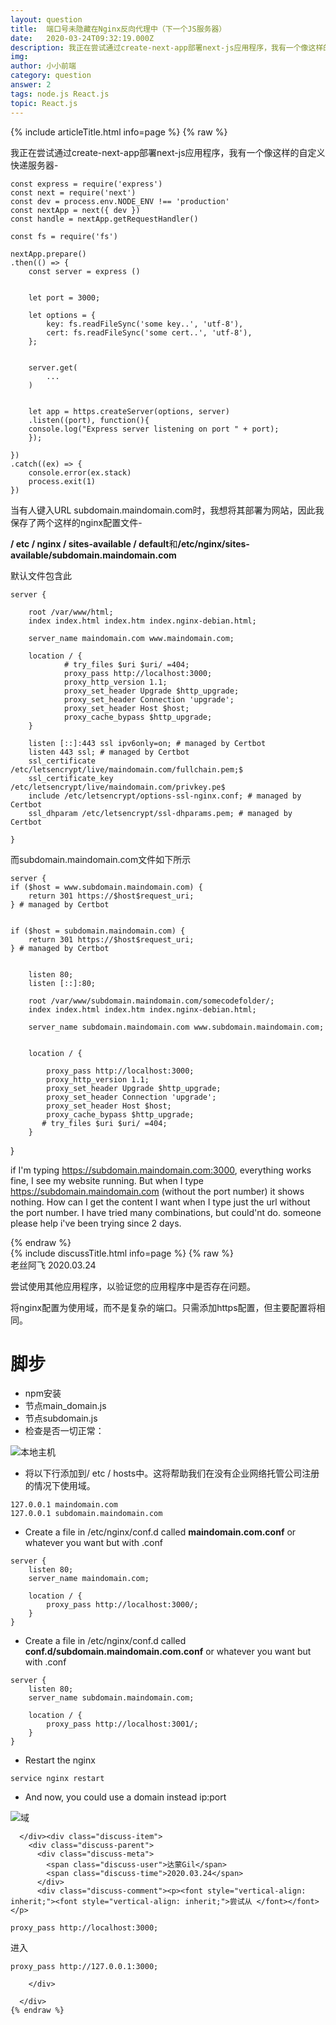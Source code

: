 ```yaml
---
layout: question
title:  端口号未隐藏在Nginx反向代理中（下一个JS服务器）
date:   2020-03-24T09:32:19.000Z
description: 我正在尝试通过create-next-app部署next-js应用程序，我有一个像这样的自定义快递服务器-const express = requir...
img: 
author: 小小前端
category: question
answer: 2
tags: node.js React.js
topic: React.js
---
```

<div class="article-root">
  <div class="article">
    {% include articleTitle.html info=page %}
    {% raw %}
    <div class="article-content"><p><font style="vertical-align: inherit;"><font style="vertical-align: inherit;">我正在尝试通过create-next-app部署next-js应用程序，我有一个像这样的自定义快递服务器-</font></font></p>

<pre><code>const express = require('express')<font></font>
const next = require('next')<font></font>
const dev = process.env.NODE_ENV !== 'production'<font></font>
const nextApp = next({ dev })<font></font>
const handle = nextApp.getRequestHandler()<font></font>
<font></font>
const fs = require('fs')<font></font>
<font></font>
nextApp.prepare()<font></font>
.then(() =&gt; {<font></font>
    const server = express ()<font></font>
<font></font>
<font></font>
    let port = 3000;<font></font>
<font></font>
    let options = {<font></font>
        key: fs.readFileSync('some key..', 'utf-8'),<font></font>
        cert: fs.readFileSync('some cert..', 'utf-8'),<font></font>
    };<font></font>
<font></font>
<font></font>
    server.get(<font></font>
        ...<font></font>
    )<font></font>
<font></font>
<font></font>
    let app = https.createServer(options, server)<font></font>
    .listen((port), function(){<font></font>
    console.log("Express server listening on port " + port);<font></font>
    });<font></font>
<font></font>
})<font></font>
.catch((ex) =&gt; {<font></font>
    console.error(ex.stack)<font></font>
    process.exit(1)<font></font>
})<font></font>
</code></pre>

<p><font style="vertical-align: inherit;"><font style="vertical-align: inherit;">当有人键入URL subdomain.maindomain.com时，我想将其部署为网站，因此我保存了两个这样的nginx配置文件- </font></font></p>

<p><strong><font style="vertical-align: inherit;"><font style="vertical-align: inherit;">/ etc / nginx / sites-available / default</font></font></strong><font style="vertical-align: inherit;"><font style="vertical-align: inherit;">和</font></font><strong><font style="vertical-align: inherit;"><font style="vertical-align: inherit;">/etc/nginx/sites-available/subdomain.maindomain.com</font></font></strong></p>

<p><font style="vertical-align: inherit;"><font style="vertical-align: inherit;">默认文件包含此</font></font></p>

<pre><code>server {<font></font>
<font></font>
    root /var/www/html;<font></font>
    index index.html index.htm index.nginx-debian.html;<font></font>
<font></font>
    server_name maindomain.com www.maindomain.com;<font></font>
<font></font>
    location / {<font></font>
            # try_files $uri $uri/ =404;<font></font>
            proxy_pass http://localhost:3000;<font></font>
            proxy_http_version 1.1;<font></font>
            proxy_set_header Upgrade $http_upgrade;<font></font>
            proxy_set_header Connection 'upgrade';<font></font>
            proxy_set_header Host $host;<font></font>
            proxy_cache_bypass $http_upgrade;<font></font>
    }<font></font>
<font></font>
    listen [::]:443 ssl ipv6only=on; # managed by Certbot<font></font>
    listen 443 ssl; # managed by Certbot<font></font>
    ssl_certificate /etc/letsencrypt/live/maindomain.com/fullchain.pem;$<font></font>
    ssl_certificate_key /etc/letsencrypt/live/maindomain.com/privkey.pe$<font></font>
    include /etc/letsencrypt/options-ssl-nginx.conf; # managed by Certbot<font></font>
    ssl_dhparam /etc/letsencrypt/ssl-dhparams.pem; # managed by Certbot<font></font>
<font></font>
}<font></font>
</code></pre>

<p><font style="vertical-align: inherit;"><font style="vertical-align: inherit;">而subdomain.maindomain.com文件如下所示</font></font></p>

<pre><code>server {<font></font>
if ($host = www.subdomain.maindomain.com) {<font></font>
    return 301 https://$host$request_uri;<font></font>
} # managed by Certbot<font></font>
<font></font>
<font></font>
if ($host = subdomain.maindomain.com) {<font></font>
    return 301 https://$host$request_uri;<font></font>
} # managed by Certbot<font></font>
<font></font>
<font></font>
    listen 80;<font></font>
    listen [::]:80;<font></font>
<font></font>
    root /var/www/subdomain.maindomain.com/somecodefolder/;<font></font>
    index index.html index.htm index.nginx-debian.html;<font></font>
<font></font>
    server_name subdomain.maindomain.com www.subdomain.maindomain.com;<font></font>
<font></font>
<font></font>
    location / {<font></font>
<font></font>
        proxy_pass http://localhost:3000;<font></font>
        proxy_http_version 1.1;<font></font>
        proxy_set_header Upgrade $http_upgrade;<font></font>
        proxy_set_header Connection 'upgrade';<font></font>
        proxy_set_header Host $host;<font></font>
        proxy_cache_bypass $http_upgrade;<font></font>
       # try_files $uri $uri/ =404;<font></font>
    }<font></font>
</code></pre>

<p><font style="vertical-align: inherit;"><font style="vertical-align: inherit;">}</font></font></p>

<p>if I'm typing <a href="https://subdomain.maindomain.com:3000" rel="nofollow noreferrer">https://subdomain.maindomain.com:3000</a>, everything works fine, I see my website running. But when I type <a href="https://subdomain.maindomain.com" rel="nofollow noreferrer">https://subdomain.maindomain.com</a> (without the port number) it shows nothing. How can I get the content I want when I type just the url without the port number. I have tried many combinations, but could'nt do. someone please help i've been trying since 2 days. </p></div>
    {% endraw %}
  </div>

  <div class="discuss-wrapper">
    {% include discussTitle.html info=page %}
    {% raw %}
    <div class="discuss-item">
        <div class="discuss-parent">
          <div class="discuss-meta">
            <span class="discuss-user">老丝阿飞</span>
            <span class="discuss-time">2020.03.24</span>
          </div>
          <div class="discuss-comment"><p><font style="vertical-align: inherit;"><font style="vertical-align: inherit;">尝试使用其他应用程序，以验证您的应用程序中是否存在问题。 </font></font></p>

<p><font style="vertical-align: inherit;"><font style="vertical-align: inherit;">将nginx配置为使用域，而不是复杂的端口。</font><font style="vertical-align: inherit;">只需添加https配置，但主要配置将相同。</font></font></p>

<h1><font style="vertical-align: inherit;"><font style="vertical-align: inherit;">脚步</font></font></h1>

<ul>
<li><font style="vertical-align: inherit;"><font style="vertical-align: inherit;">npm安装</font></font></li>
<li><font style="vertical-align: inherit;"><font style="vertical-align: inherit;">节点main_domain.js</font></font></li>
<li><font style="vertical-align: inherit;"><font style="vertical-align: inherit;">节点subdomain.js</font></font></li>
<li><font style="vertical-align: inherit;"><font style="vertical-align: inherit;">检查是否一切正常：</font></font></li>
</ul>

<p><img src="https://drive.google.com/uc?id=1mTDrpX9GqsWjT-EJ8qsK7qgddQBznVjW" alt="本地主机"></p>

<ul>
<li><font style="vertical-align: inherit;"><font style="vertical-align: inherit;">将以下行添加到/ etc / hosts中。</font><font style="vertical-align: inherit;">这将帮助我们在没有企业网络托管公司注册的情况下使用域。</font></font></li>
</ul>

<p></p>

<pre><code>127.0.0.1 maindomain.com<font></font>
127.0.0.1 subdomain.maindomain.com<font></font>
</code></pre>

<ul>
<li>Create a file in /etc/nginx/conf.d called <strong>maindomain.com.conf</strong> or whatever you want but with .conf</li>
</ul>

<p></p>

<pre><code>server {<font></font>
    listen 80;<font></font>
    server_name maindomain.com;<font></font>
<font></font>
    location / {<font></font>
        proxy_pass http://localhost:3000/;<font></font>
    }<font></font>
}<font></font>
</code></pre>

<ul>
<li>Create a file in /etc/nginx/conf.d called <strong>conf.d/subdomain.maindomain.com.conf</strong> or whatever you want but with .conf</li>
</ul>

<p></p>

<pre><code>server {<font></font>
    listen 80;<font></font>
    server_name subdomain.maindomain.com;<font></font>
<font></font>
    location / {<font></font>
        proxy_pass http://localhost:3001/;<font></font>
    }<font></font>
}<font></font>
</code></pre>

<ul>
<li>Restart the nginx </li>
</ul>

<p></p>

<pre><code>service nginx restart
</code></pre>

<ul>
<li>And now, you could use a domain instead ip:port</li>
</ul>

<p><img src="https://drive.google.com/uc?id=1ZzX9DW6kf-769fHUZkD_zU9Va7i6u59j" alt="域"></p></div>
        </div>
        
      </div><div class="discuss-item">
        <div class="discuss-parent">
          <div class="discuss-meta">
            <span class="discuss-user">达蒙Gil</span>
            <span class="discuss-time">2020.03.24</span>
          </div>
          <div class="discuss-comment"><p><font style="vertical-align: inherit;"><font style="vertical-align: inherit;">尝试从 </font></font></p>

<pre><code>proxy_pass http://localhost:3000;
</code></pre>

<p><font style="vertical-align: inherit;"><font style="vertical-align: inherit;">进入 </font></font></p>

<pre><code>proxy_pass http://127.0.0.1:3000;
</code></pre></div>
        </div>
        
      </div>
    {% endraw %}
  </div>
<div>
